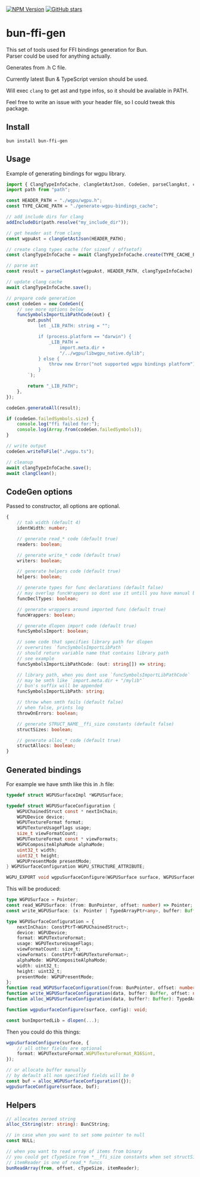 [![NPM Version](https://badge.fury.io/js/bun-ffi-gen.svg?style=flat)](https://www.npmjs.com/package/bun-ffi-gen)
[![GitHub stars](https://img.shields.io/github/stars/Morglod/bun-ffi-gen.svg?style=social&label=Star)](https://GitHub.com/Morglod/bun-ffi-gen/)

# bun-ffi-gen

This set of tools used for FFI bindings generation for Bun.  
Parser could be used for anything actually.

Generates from .h C file.

Currently latest Bun & TypeScript version should be used.

Will exec `clang` to get ast and type infos, so it should be available in PATH.

Feel free to write an issue with your header file, so I could tweak this package.

## Install

```
bun install bun-ffi-gen
```

## Usage

Example of generating bindings for wgpu library.

```ts
import { ClangTypeInfoCache, clangGetAstJson, CodeGen, parseClangAst, clangClean, addIncludeDir } from "bun-ffi-gen";
import path from "path";

const HEADER_PATH = "./wgpu/wgpu.h";
const TYPE_CACHE_PATH = "./generate-wgpu-bindings_cache";

// add include dirs for clang
addIncludeDir(path.resolve("my_include_dir"));

// get header ast from clang
const wgpuAst = clangGetAstJson(HEADER_PATH);

// create clang types cache (for sizeof / offsetof)
const clangTypeInfoCache = await ClangTypeInfoCache.create(TYPE_CACHE_PATH);

// parse ast
const result = parseClangAst(wgpuAst, HEADER_PATH, clangTypeInfoCache);

// update clang cache
await clangTypeInfoCache.save();

// prepare code generation
const codeGen = new CodeGen({
    // see more options below
    funcSymbolsImportLibPathCode(out) {
        out.push(`
            let _LIB_PATH: string = "";

            if (process.platform == "darwin") {
                _LIB_PATH =
                    import.meta.dir +
                    "/../wgpu/libwgpu_native.dylib";
            } else {
                throw new Error("not supported wgpu bindings platform");
            }
        `);

        return "_LIB_PATH";
    },
});

codeGen.generateAll(result);

if (codeGen.failedSymbols.size) {
    console.log("ffi failed for:");
    console.log(Array.from(codeGen.failedSymbols));
}

// write output
codeGen.writeToFile("./wgpu.ts");

// cleanup
await clangTypeInfoCache.save();
await clangClean();
```

## CodeGen options

Passed to constructor, all options are optional.

```ts
{
    // tab width (default 4)
    identWidth: number;

    // generate read_* code (default true)
    readers: boolean;

    // generate write_* code (default true)
    writers: boolean;

    // generate helpers code (default true)
    helpers: boolean;

    // generate types for func declarations (default false)
    // may overlap funcWrappers so dont use it untill you have manual bindings
    funcDeclTypes: boolean;

    // generate wrappers around imported func (default true)
    funcWrappers: boolean;

    // generate dlopen import code (default true)
    funcSymbolsImport: boolean;

    // some code that specifies library path for dlopen
    // overwrites `funcSymbolsImportLibPath`
    // should return variable name that contains library path
    // see example
    funcSymbolsImportLibPathCode: (out: string[]) => string;

    // library path, when you dont use `funcSymbolsImportLibPathCode`
    // may be smth like `import.meta.dir + "/mylib"`
    // bun's suffix will be appended
    funcSymbolsImportLibPath: string;

    // throw when smth fails (default false)
    // when false, prints log
    throwOnErrors: boolean;

    // generate STRUCT_NAME__ffi_size constants (default false)
    structSizes: boolean;

    // generate alloc_* code (default true)
    structAllocs: boolean;
}
```

## Generated bindings

For example we have smth like this in .h file:

```c
typedef struct WGPUSurfaceImpl *WGPUSurface;

typedef struct WGPUSurfaceConfiguration {
    WGPUChainedStruct const * nextInChain;
    WGPUDevice device;
    WGPUTextureFormat format;
    WGPUTextureUsageFlags usage;
    size_t viewFormatCount;
    WGPUTextureFormat const * viewFormats;
    WGPUCompositeAlphaMode alphaMode;
    uint32_t width;
    uint32_t height;
    WGPUPresentMode presentMode;
} WGPUSurfaceConfiguration WGPU_STRUCTURE_ATTRIBUTE;

WGPU_EXPORT void wgpuSurfaceConfigure(WGPUSurface surface, WGPUSurfaceConfiguration const * config) WGPU_FUNCTION_ATTRIBUTE;
```

This will be produced:

```ts
type WGPUSurface = Pointer;
const read_WGPUSurface: (from: BunPointer, offset: number) => Pointer;
const write_WGPUSurface: (x: Pointer | TypedArrayPtr<any>, buffer: Buffer, offset: number) => void;

type WGPUSurfaceConfiguration = {
    nextInChain: ConstPtrT<WGPUChainedStruct>;
    device: WGPUDevice;
    format: WGPUTextureFormat;
    usage: WGPUTextureUsageFlags;
    viewFormatCount: size_t;
    viewFormats: ConstPtrT<WGPUTextureFormat>;
    alphaMode: WGPUCompositeAlphaMode;
    width: uint32_t;
    height: uint32_t;
    presentMode: WGPUPresentMode;
};
function read_WGPUSurfaceConfiguration(from: BunPointer, offset: number): WGPUSurfaceConfiguration;
function write_WGPUSurfaceConfiguration(data, buffer: Buffer, offset: number): void;
function alloc_WGPUSurfaceConfiguration(data, buffer?: Buffer): TypedArrayPtr<WGPUSurfaceConfiguration>;

function wgpuSurfaceConfigure(surface, config): void;

const bunImportedLib = dlopen(...);
```

Then you could do this things:

```ts
wgpuSurfaceConfigure(surface, {
    // all other fields are optional
    format: WGPUTextureFormat.WGPUTextureFormat_R16Sint,
});

// or allocate buffer manually
// by default all non specified fields will be 0
const buf = alloc_WGPUSurfaceConfiguration({});
wgpuSurfaceConfigure(surface, buf);
```

## Helpers

```ts
// allocates zeroed string
alloc_CString(str: string): BunCString;

// in case when you want to set some pointer to null
const NULL;

// when you want to read array of items from binary
// you could get cTypeSize from *__ffi_size constants when set structSizes=true in CodeGen
// itemReader is one of read_* funcs
bunReadArray(from, offset, cTypeSize, itemReader);
```
